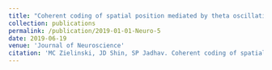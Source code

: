 ```yaml
---
title: "Coherent coding of spatial position mediated by theta oscillations in hippocampus and prefrontal cortex."
collection: publications
permalink: /publication/2019-01-01-Neuro-5
date: 2019-06-19
venue: 'Journal of Neuroscience'
citation: 'MC Zielinski, JD Shin, SP Jadhav. Coherent coding of spatial position mediated by theta oscillations in hippocampus and prefrontal cortex. Journal of Neuroscience 2 April 2019, 0106-19; DOI: 10.1523/JNEUROSCI.0106-19.2019'
---
```


